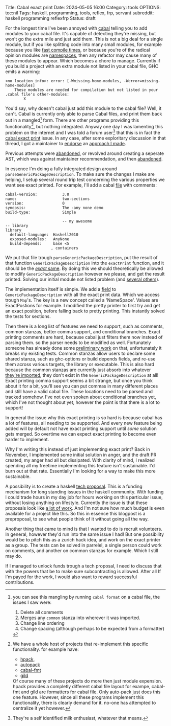 Title: Cabal exact print
Date: 2024-05-05 16:00 
Category: tools
OPTIONS: toc:nil
Tags: haskell, programming, tools, reflex, frp, servant
subreddit: haskell programming reflexfrp
Status: draft

For the longest time I've been annoyed with [cabal](https://www.haskell.org/cabal/) telling you
to add modules to your cabal file.
It's capable of detecting they're missing, 
but won't go the extra mile and just add them.
This is not a big deal for a single module, 
but if you like splitting code into many small modules,
for example because you like [fast compile times](https://www.parsonsmatt.org/2019/11/27/keeping_compilation_fast.html#the-projecttypes-megamodule),
or because you're of the radical opinion modules
are [namespaces](https://www.cs.auckland.ac.nz/references/haskell/haskell-intro-html/modules.html),
then any refactor may cause many of these modules to appear.
Which becomes a chore to manage.
Currently if you build a project with an extra module not listed in your cabal file,
GHC emits a warning:
```
<no location info>: error: [-Wmissing-home-modules, -Werror=missing-home-modules]
    These modules are needed for compilation but not listed in your .cabal file's other-modules: 
        X
```

You'd say, why doesn't cabal just add this module to the cabal file?
Well, it can't.
Cabal is currently only able to parse Cabal files,
and print them back out in a mangled[^mangled] form.
There are other programs providing this functionality[^other-programs], but nothing integrated.
Anyway one day I was lamenting this problem
on the internet and I was told a forum user[^self-identified] that
this is in fact the [cabal exact print](https://github.com/haskell/cabal/issues/7544) issue.
In any case, after some exploritary discussion in that thread,
I got a maintainer to [endorse](https://github.com/haskell/cabal/pull/9436#issuecomment-1809209581) 
an [approach I made](https://github.com/haskell/cabal/pull/9436#issue-1989616367).

[^mangled]: you can see this mangling by running `cabal format` on a cabal file,
            the issues I saw were:
            <ol>
            <li> Delete all comments</li>
            <li> Merges any `common` stanza into wherever it was imported.</li>
            <li> Change line ordering </li>
            <li> Change spacing (although perhaps to be expected from a formatter)</li>
            </ol>

[^other-programs]: We have a whole host of projects that re-implement this specific functionality.
                   for example have: 
                   <ul>
                    <li> [hpack](https://github.com/sol/hpack),              </li>
                    <li> [autopack](https://github.com/kowainik/autopack)    </li>
                    <li> [cabal-fmt](https://github.com/phadej/cabal-fmt)    </li>
                    <li> [gild](https://taylor.fausak.me/2024/02/17/gild/)   </li>
                   </ul>
                    Of course many of these projects do more then just module expension.
                    hpack provides a completly different cabal file layout for exampe,
                    cabal-fmt and gild are formatters for cabal file.
                    Only auto-pack just does this one feature.
                    However, since all these programs implement this functionality,
                    there is clearly demand for it.
                    no-one has attempted to centralize it yet however.

Previous attempts were [abandoned](https://github.com/haskell/cabal/pull/7626),
or revolved around creating a seperate AST, which was against maintainer recommendation, 
and then [abandoned](https://github.com/haskell/cabal/pull/9385).

In essence I'm doing a fully integrated design around `parseGenericPackageDescription`.
To make sure the changes I make are helping, I setup several round trip test concerning
the various properties we want see exact printed.
For example, I'll add a cabal [file](https://github.com/haskell/cabal/blob/a75d51b8921f30ec24414f7a3413afc0e0fac111/Cabal-tests/tests/ParserTests/exactPrint/comments.cabal) with comments:
```cabal
cabal-version:           3.0
name:                    two-sections 
version:                 0
synopsis:                The -any none demo
build-type:              Simple

                         -- my awesome
-- library
library 
  default-language:  Haskell2010
  exposed-modules:   AnyNone
  build-depends:     base <5
                    , containers

```

We put that file trough `parseGenericPackageDescription`, 
put the result of that function `GenericPackageDescription` into the `exactPrint` function,
and it should be the [*exact* same](https://github.com/haskell/cabal/pull/9436/files#diff-81e14d1d71534933570bc079db1bbd5795b7b88ec79da5462d586bd8ea637c31R82).
By doing this we should theoretically be allowed to modify
`GenericPackageDescription` however we please,
and get the result printed.
Solving our initial module not listed problem (and [several others](https://github.com/haskell/cabal/labels/exact-print)).

The implementation itself is simple.
We add a [field](https://github.com/haskell/cabal/pull/9436/files#diff-73c00fc0bacfac2e46beb6b5fafba1886f0e32e8678b5173347acfd7ec8aef05R127) to `GenericPackageDescription` with all the exact
print data.
Which we access trough `Map`'s. 
The key is a new concept called a 'NameSpace'.
Values are ExactPostions for example.
I modified the pretty printer to first try and get
an exact position, before falling back to pretty printing.
This instantly solved the tests for sections.

Then there is a long list of features we need to support,
such as comments, common stanzas, 
better comma support, and conditional branches.
Exact printing comments are hard, because cabal just filters them now instead of parsing them. 
so the parser needs to be modified as well.
Fortunately someone has already done some [preliminary work](https://github.com/haskell/cabal/pull/9436/commits/d752e49e526a377f1ec96a37660e0fd9b88cb5e0)
 on that,
unfortunately it breaks my existing tests.
Common stanzas allow users to declare some shared stanza, such as ghc-options
or build depends fields,
and re-use them across various targets, the library or executable.
This is also hard because the common stanzas are currently
just absorb into whatever [they're imported](https://github.com/haskell/cabal/pull/9436/files#diff-39a353df50e7eed47b5958c6025b67b06fac735a8b5b994c1464d6fd84df745eR696),
they don't exist in the `GenericPackageDescription` at all!
Exact printing comma support seems a bit strange, 
but once you think about it for a bit,
you'll see you can put commas in many different places and still have a valid
cabal file.
These locations need to be parsed and tracked somehow.
I've not even spoken about conditional branches yet,
which I've not thought about yet,
however the point is that there is a lot to support!

In general the issue why this exact printing is so hard is because
cabal has a lot of features, all needing to be supported.
And every new feature being added will by default not have exact printing 
support until *some* solution gets merged.
So overtime we can expect exact printing to become even harder to implement.

Why I'm writing this instead of just implementing exact print?
Back in November, I implemented some initial solution in anger,
and the draft PR created, my anger had all but dissipated. 
With clarity of mind, 
I realized spending
all my freetime implementing this feature isn't sustainable.
I'd burn out at that rate.
Essentially I'm looking for a way to make this more sustainable.

A possibility is to create a haskell [tech proposal](https://github.com/haskellfoundation/tech-proposals/blob/main/proposals/templates/CommunityProject.md).
This is a funding mechanism for long standing issues in the haskell community.
With funding I could trade hours in my day job for hours working on this particular issue,
without losing anything on lifestyle.
Currently the issue is that these proposals look like [a lot of work](https://github.com/haskellfoundation/tech-proposals/blob/main/proposals/052-cryptography-leg-1.md).
And I'm not sure how much budget is even available for a project like this.
So this in essence this blogpost is a preproposal,
to see what people think of it without going all the way.

Another thing that came to mind is that I wanted to do is recruit volunteers.
In general, however they'd run into the same issue I had!
But one possibility would be to pitch this as a zurich hack idea,
and work on the exact printer as a group.
The tests can be solved in parrelel, a single person could work on
comments, and another on common stanzas for example.
Which I still may do. 

If I managed to unlock funds trough a tech proposal,
I need to discuss that with the powers that be to make sure
subcontracting is allowed.
After all If I'm payed for the work, 
I would also want to reward successful contributions.

[^self-identified]: They're a self identified milk enthusiast, whatever that means.
